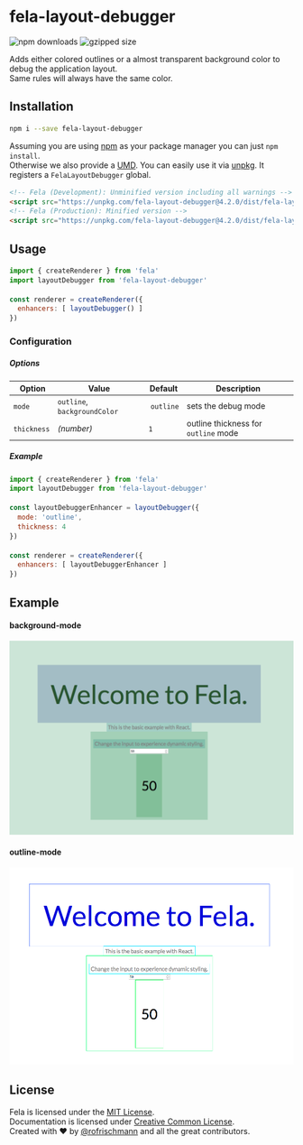 # fela-layout-debugger


<img alt="npm downloads" src="https://img.shields.io/npm/dm/fela-layout-debugger.svg">
<img alt="gzipped size" src="https://img.shields.io/badge/gzipped-0.60kb-brightgreen.svg">

Adds either colored outlines or a almost transparent background color to debug the application layout.<br>
Same rules will always have the same color.

## Installation
```sh
npm i --save fela-layout-debugger
```
Assuming you are using [npm](https://www.npmjs.com) as your package manager you can just `npm install`.<br>
Otherwise we also provide a [UMD](https://github.com/umdjs/umd). You can easily use it via [unpkg](https://unpkg.com/). It registers a `FelaLayoutDebugger` global.
```HTML
<!-- Fela (Development): Unminified version including all warnings -->
<script src="https://unpkg.com/fela-layout-debugger@4.2.0/dist/fela-layout-debugger.js"></script>
<!-- Fela (Production): Minified version -->
<script src="https://unpkg.com/fela-layout-debugger@4.2.0/dist/fela-layout-debugger.min.js"></script>
```

## Usage
```javascript
import { createRenderer } from 'fela'
import layoutDebugger from 'fela-layout-debugger'

const renderer = createRenderer({
  enhancers: [ layoutDebugger() ]
})
```


### Configuration
##### Options
| Option | Value | Default | Description |
| --- | --- | --- | --- |
| `mode` | `outline`, `backgroundColor` | `outline` | sets the debug mode |
| `thickness` | *(number)* | `1` | outline thickness for `outline` mode |

##### Example
```javascript
import { createRenderer } from 'fela'
import layoutDebugger from 'fela-layout-debugger'

const layoutDebuggerEnhancer = layoutDebugger({
  mode: 'outline',
  thickness: 4
})

const renderer = createRenderer({
  enhancers: [ layoutDebuggerEnhancer ]
})
```

## Example
#### background-mode
![Preview Background](preview-background.png)

#### outline-mode
![Preview Outline](preview-outline.png)


## License
Fela is licensed under the [MIT License](http://opensource.org/licenses/MIT).<br>
Documentation is licensed under [Creative Common License](http://creativecommons.org/licenses/by/4.0/).<br>
Created with ♥ by [@rofrischmann](http://rofrischmann.de) and all the great contributors.
